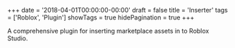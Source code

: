 +++
date = '2018-04-01T00:00:00-00:00'
draft = false
title = 'Inserter'
tags = ['Roblox', 'Plugin']
showTags = true
hidePagination = true
+++

A comprehensive plugin for inserting marketplace assets in to Roblox Studio.